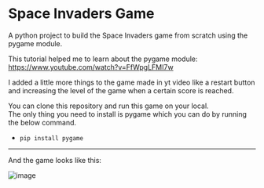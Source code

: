 # Space Invaders Game

A python project to build the Space Invaders game from scratch using the pygame module.

This tutorial helped me to learn about the pygame module: https://www.youtube.com/watch?v=FfWpgLFMI7w

I added a little more things to the game made in yt video like a restart button and increasing the level of the game when a certain score is reached.

You can clone this repository and run this game on your local. <br>
The only thing you need to install is pygame which you can do by running the below command.

- `pip install pygame`

<hr>

And the game looks like this:

![image](https://user-images.githubusercontent.com/62696039/100423803-9eb66e80-30b2-11eb-8c32-25c9ec81dee8.png)



